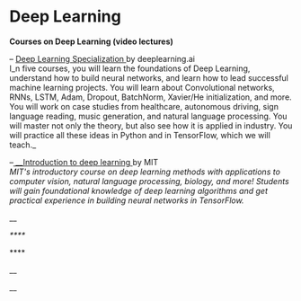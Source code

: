 # Deep Learning

**Courses on Deep Learning \(video lectures\)**

– [Deep Learning Specialization ](https://www.coursera.org/specializations/deep-learning?)by deeplearning.ai  
I_n five courses, you will learn the foundations of Deep Learning, understand how to build neural networks, and learn how to lead successful machine learning projects. You will learn about Convolutional networks, RNNs, LSTM, Adam, Dropout, BatchNorm, Xavier/He initialization, and more. You will work on case studies from healthcare, autonomous driving, sign language reading, music generation, and natural language processing. You will master not only the theory, but also see how it is applied in industry. You will practice all these ideas in Python and in TensorFlow, which we will teach._

_–_[ __Introduction to deep learning ](https://www.youtube.com/watch?v=njKP3FqW3Sk&list=PLtBw6njQRU-rwp5__7C0oIVt26ZgjG9NI&index=1)by MIT  
 _MIT's introductory course on deep learning methods with applications to computer vision, natural language processing, biology, and more! Students will gain foundational knowledge of deep learning algorithms and get practical experience in building neural networks in TensorFlow._



\_\_

 _****_

\*\*\*\*

\_\_

\_\_

